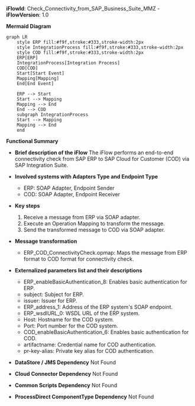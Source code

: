 **iFlowId**: Check_Connectivity_from_SAP_Business_Suite_MMZ - **iFlowVersion**: 1.0

**Mermaid Diagram**
```mermaid
graph LR
    style ERP fill:#f9f,stroke:#333,stroke-width:2px
    style IntegrationProcess fill:#f9f,stroke:#333,stroke-width:2px
    style COD fill:#f9f,stroke:#333,stroke-width:2px
    ERP[ERP]
    IntegrationProcess[Integration Process]
    COD[COD]
    Start[Start Event]
    Mapping[Mapping]
    End[End Event]

    ERP --> Start
    Start --> Mapping
    Mapping --> End
    End --> COD
    subgraph IntegrationProcess
    Start --> Mapping
    Mapping --> End
    end
```
**Functional Summary**
- **Brief description of the iFlow**
The iFlow performs an end-to-end connectivity check from SAP ERP to SAP Cloud for Customer (COD) via SAP Integration Suite.

- **Involved systems with Adapters Type and Endpoint Type**
    - ERP: SOAP Adapter, Endpoint Sender
    - COD: SOAP Adapter, Endpoint Receiver

- **Key steps**
    1.  Receive a message from ERP via SOAP adapter.
    2.  Execute an Operation Mapping to transform the message.
    3.  Send the transformed message to COD via SOAP adapter.

- **Message transformation**
    - ERP_COD_ConnectivityCheck.opmap: Maps the message from ERP format to COD format for connectivity check.

- **Externalized parameters list and their descriptions**
    - ERP_enableBasicAuthentication_8: Enables basic authentication for ERP.
    - subject: Subject for ERP.
    - issuer: Issuer for ERP.
    - ERP_address_1: Address of the ERP system's SOAP endpoint.
    - ERP_wsdlURL_0: WSDL URL of the ERP system.
    - Host: Hostname for the COD system.
    - Port: Port number for the COD system.
    - COD_enableBasicAuthentication_6: Enables basic authentication for COD.
    - artifactname: Credential name for COD authentication.
    - pr-key-alias: Private key alias for COD authentication.

- **DataStore / JMS Dependency**
Not Found

- **Cloud Connector Dependency**
Not Found

- **Common Scripts Dependency**
Not Found

- **ProcessDirect ComponentType Dependency**
Not Found